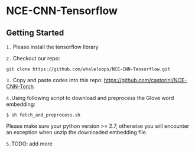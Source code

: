 # NCE-CNN-Tensorflow


Getting Started
-----------
``1.`` Please install the tensorflow library 

``2.`` Checkout our repo:
```
git clone https://github.com/whaleloops/NCE-CNN-Tensorflow.git
```

``3.`` Copy and paste codes into this repo: https://github.com/castorini/NCE-CNN-Torch

``4.``Using following script to download and preprocess the Glove word embedding:
```
$ sh fetch_and_preprocess.sh
``` 
Please make sure your python version >= 2.7, otherwise you will encounter an exception when unzip the downloaded embedding file.

``5.``TODO: add more
